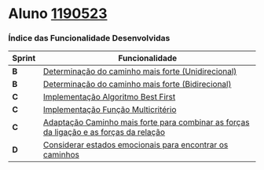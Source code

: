 **Aluno [1190523](./)**
========================

### Índice das Funcionalidade Desenvolvidas ###

| Sprint  | Funcionalidade                                                                                                                                                                      |
|---------|-------------------------------------------------------------------------------------------------------------------------------------------------------------------------------------|
|  **B**  | [Determinação do caminho mais forte (Unidirecional)](CaminhoMaisForte/CaminhoMaisForteUnidirecional.pl)                                                                                           |
|  **B**  | [Determinação do caminho mais forte (Bidirecional)](CaminhoMaisForte/CaminhoMaisForteUnidirecional.pl)                                                                                           |                                                                                                                            
|  **C**  | [Implementação Algoritmo Best First]()    |
|  **C**  | [Implementação Função Multicritério]()    |
|  **C**  | [Adaptação Caminho mais forte para combinar as forças da ligação e as forças da relação]()    |                                                                                                                                                     
|  **D**  | [Considerar estados emocionais para encontrar os caminhos ]()    | 
